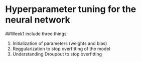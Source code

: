 # Hyperparameter tuning for the neural network

##Week1 include three things
1. Initialization of parameters (weights and bias)
2. Reggularization to stop overfitting of the model
3. Understanding Droupout to stop overfitting